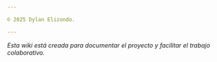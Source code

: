 ```yaml
---

© 2025 Dylan Elizondo.

---
```


*Esta wiki está creada para documentar el proyecto y facilitar el trabajo colaborativo.*
